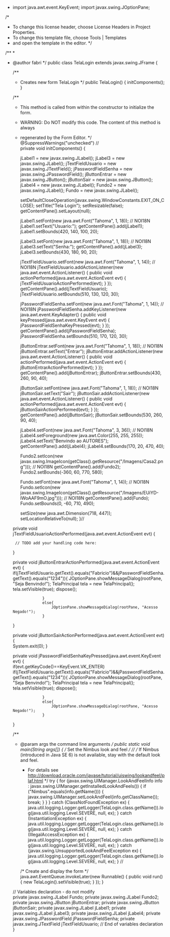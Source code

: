 - import java.awt.event.KeyEvent;
import javax.swing.JOptionPane;

/*
 * To change this license header, choose License Headers in Project Properties.
 * To change this template file, choose Tools | Templates
 * and open the template in the editor.
 */

/**
 *
 * @author fabri
 */
public class TelaLogin extends javax.swing.JFrame {

    /**
     * Creates new form TelaLogin
     */
    public TelaLogin() {
        initComponents();
    }

    /**
     * This method is called from within the constructor to initialize the form.
     * WARNING: Do NOT modify this code. The content of this method is always
     * regenerated by the Form Editor.
     */
    @SuppressWarnings("unchecked")
    // <editor-fold defaultstate="collapsed" desc="Generated Code">                          
    private void initComponents() {

        jLabel1 = new javax.swing.JLabel();
        jLabel3 = new javax.swing.JLabel();
        jTextFieldUsuario = new javax.swing.JTextField();
        jPasswordFieldSenha = new javax.swing.JPasswordField();
        jButtonEntrar = new javax.swing.JButton();
        jButtonSair = new javax.swing.JButton();
        jLabel4 = new javax.swing.JLabel();
        Fundo2 = new javax.swing.JLabel();
        Fundo = new javax.swing.JLabel();

        setDefaultCloseOperation(javax.swing.WindowConstants.EXIT_ON_CLOSE);
        setTitle("Tela Login");
        setResizable(false);
        getContentPane().setLayout(null);

        jLabel1.setFont(new java.awt.Font("Tahoma", 1, 18)); // NOI18N
        jLabel1.setText("Usuario:");
        getContentPane().add(jLabel1);
        jLabel1.setBounds(420, 140, 100, 20);

        jLabel3.setFont(new java.awt.Font("Tahoma", 1, 18)); // NOI18N
        jLabel3.setText("Senha:");
        getContentPane().add(jLabel3);
        jLabel3.setBounds(430, 180, 90, 20);

        jTextFieldUsuario.setFont(new java.awt.Font("Tahoma", 1, 14)); // NOI18N
        jTextFieldUsuario.addActionListener(new java.awt.event.ActionListener() {
            public void actionPerformed(java.awt.event.ActionEvent evt) {
                jTextFieldUsuarioActionPerformed(evt);
            }
        });
        getContentPane().add(jTextFieldUsuario);
        jTextFieldUsuario.setBounds(510, 130, 120, 30);

        jPasswordFieldSenha.setFont(new java.awt.Font("Tahoma", 1, 14)); // NOI18N
        jPasswordFieldSenha.addKeyListener(new java.awt.event.KeyAdapter() {
            public void keyPressed(java.awt.event.KeyEvent evt) {
                jPasswordFieldSenhaKeyPressed(evt);
            }
        });
        getContentPane().add(jPasswordFieldSenha);
        jPasswordFieldSenha.setBounds(510, 170, 120, 30);

        jButtonEntrar.setFont(new java.awt.Font("Tahoma", 1, 18)); // NOI18N
        jButtonEntrar.setText("Entrar");
        jButtonEntrar.addActionListener(new java.awt.event.ActionListener() {
            public void actionPerformed(java.awt.event.ActionEvent evt) {
                jButtonEntrarActionPerformed(evt);
            }
        });
        getContentPane().add(jButtonEntrar);
        jButtonEntrar.setBounds(430, 260, 90, 40);

        jButtonSair.setFont(new java.awt.Font("Tahoma", 1, 18)); // NOI18N
        jButtonSair.setText("Sair");
        jButtonSair.addActionListener(new java.awt.event.ActionListener() {
            public void actionPerformed(java.awt.event.ActionEvent evt) {
                jButtonSairActionPerformed(evt);
            }
        });
        getContentPane().add(jButtonSair);
        jButtonSair.setBounds(530, 260, 90, 40);

        jLabel4.setFont(new java.awt.Font("Tahoma", 3, 36)); // NOI18N
        jLabel4.setForeground(new java.awt.Color(255, 255, 255));
        jLabel4.setText("Benvindo ao AUTORES");
        getContentPane().add(jLabel4);
        jLabel4.setBounds(170, 20, 470, 40);

        Fundo2.setIcon(new javax.swing.ImageIcon(getClass().getResource("/Imagens/Casa2.png"))); // NOI18N
        getContentPane().add(Fundo2);
        Fundo2.setBounds(-360, 60, 770, 580);

        Fundo.setFont(new java.awt.Font("Tahoma", 1, 14)); // NOI18N
        Fundo.setIcon(new javax.swing.ImageIcon(getClass().getResource("/Imagens/EUiYD-lWoAAF9mO.jpg"))); // NOI18N
        getContentPane().add(Fundo);
        Fundo.setBounds(0, -60, 710, 490);

        setSize(new java.awt.Dimension(718, 447));
        setLocationRelativeTo(null);
    }// </editor-fold>                        

    private void jTextFieldUsuarioActionPerformed(java.awt.event.ActionEvent evt) {                                                  

        // TODO add your handling code here:
    }                                                 

    private void jButtonEntrarActionPerformed(java.awt.event.ActionEvent evt) {                                              
                    if(jTextFieldUsuario.getText().equals("Fabricio")&&jPasswordFieldSenha.getText().equals("1234")){
                        JOptionPane.showMessageDialog(rootPane, "Seja Benvindo!");
                        TelaPrincipal tela = new TelaPrincipal();
                                      tela.setVisible(true);
                        dispose();
                        
                    }
                    else{
                        JOptionPane.showMessageDialog(rootPane, "Acesso Negado!");
                    }
    }                                             

    private void jButtonSairActionPerformed(java.awt.event.ActionEvent evt) {                                            
                  System.exit(0);
    }                                           

    private void jPasswordFieldSenhaKeyPressed(java.awt.event.KeyEvent evt) {                                               
                    if(evt.getKeyCode()==KeyEvent.VK_ENTER)
                        if(jTextFieldUsuario.getText().equals("Fabricio")&&jPasswordFieldSenha.getText().equals("1234")){
                            JOptionPane.showMessageDialog(rootPane, "Seja Benvindo!");
                        TelaPrincipal tela = new TelaPrincipal();
                                      tela.setVisible(true);
                        dispose();
                        
                    }
                    else{
                        JOptionPane.showMessageDialog(rootPane, "Acesso Negado!");
                    }
    }                                              

    /**
     * @param args the command line arguments
     */
    public static void main(String args[]) {
        /* Set the Nimbus look and feel */
        //<editor-fold defaultstate="collapsed" desc=" Look and feel setting code (optional) ">
        /* If Nimbus (introduced in Java SE 6) is not available, stay with the default look and feel.
         * For details see http://download.oracle.com/javase/tutorial/uiswing/lookandfeel/plaf.html 
         */
        try {
            for (javax.swing.UIManager.LookAndFeelInfo info : javax.swing.UIManager.getInstalledLookAndFeels()) {
                if ("Nimbus".equals(info.getName())) {
                    javax.swing.UIManager.setLookAndFeel(info.getClassName());
                    break;
                }
            }
        } catch (ClassNotFoundException ex) {
            java.util.logging.Logger.getLogger(TelaLogin.class.getName()).log(java.util.logging.Level.SEVERE, null, ex);
        } catch (InstantiationException ex) {
            java.util.logging.Logger.getLogger(TelaLogin.class.getName()).log(java.util.logging.Level.SEVERE, null, ex);
        } catch (IllegalAccessException ex) {
            java.util.logging.Logger.getLogger(TelaLogin.class.getName()).log(java.util.logging.Level.SEVERE, null, ex);
        } catch (javax.swing.UnsupportedLookAndFeelException ex) {
            java.util.logging.Logger.getLogger(TelaLogin.class.getName()).log(java.util.logging.Level.SEVERE, null, ex);
        }
        //</editor-fold>

        /* Create and display the form */
        java.awt.EventQueue.invokeLater(new Runnable() {
            public void run() {
                new TelaLogin().setVisible(true);
            }
        });
    }

    // Variables declaration - do not modify                     
    private javax.swing.JLabel Fundo;
    private javax.swing.JLabel Fundo2;
    private javax.swing.JButton jButtonEntrar;
    private javax.swing.JButton jButtonSair;
    private javax.swing.JLabel jLabel1;
    private javax.swing.JLabel jLabel3;
    private javax.swing.JLabel jLabel4;
    private javax.swing.JPasswordField jPasswordFieldSenha;
    private javax.swing.JTextField jTextFieldUsuario;
    // End of variables declaration                   
}
